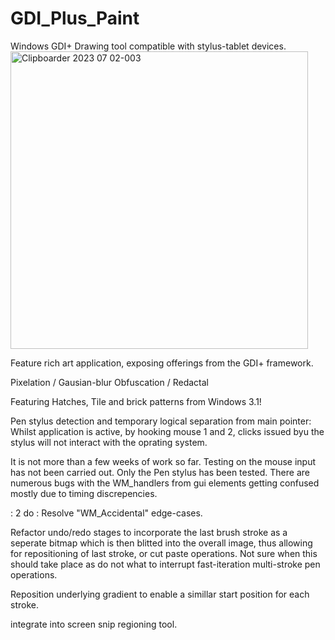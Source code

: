 # GDI_Plus_Paint
Windows GDI+ Drawing tool compatible with stylus-tablet devices.
</br>
<img width="476" alt="Clipboarder 2023 07 02-003" src="https://github.com/wolfman616/GDI_Plus_Paint/assets/62726599/a6c397a0-9569-41f4-ac81-52a5a941a61b">
</br>

Feature rich art application, exposing offerings from the GDI+ framework.

Pixelation / Gausian-blur Obfuscation / Redactal

Featuring Hatches, Tile and brick patterns from Windows 3.1!

Pen stylus detection and temporary logical separation from main pointer:
Whilst application is active, by hooking mouse 1 and 2, clicks issued byu the stylus will not interact with the oprating system.

It is not more than a few weeks of work so far. Testing on the mouse input has not been carried out. Only the Pen stylus has been tested. There are numerous bugs with the WM_handlers from gui elements getting confused mostly due to timing discrepencies.

: 2 do :
Resolve "WM_Accidental" edge-cases.

Refactor  undo/redo stages to incorporate the last brush stroke as a seperate bitmap which is then blitted into the overall image, thus allowing for repositioning of last stroke, or cut paste operations. Not sure when this should take place as do not what to interrupt fast-iteration multi-stroke pen operations.

Reposition underlying gradient to enable a simillar start position for each stroke.

integrate into screen snip regioning tool. 
